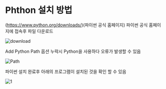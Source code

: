 # Phthon 설치 방법

(https://www.python.org/downloads/)(파이썬 공식 홈페이지) 파이썬 공식 홈페이지에 접속후 파일 다운로드

![download](https://user-images.githubusercontent.com/87137003/179643964-61d6d814-043f-4324-8461-2335de466a1c.png)

Add Python Path 옵션 누락시 Python을 사용하다 오류가 발생할 수 있음

![Path](https://user-images.githubusercontent.com/87137003/179643972-6d5ea0a0-a894-4fbe-992e-c778f9a62f5e.png)

파이썬 설치 완료후 아래의 프로그램이 설치된 것을 확인 할 수 있음

![1](https://user-images.githubusercontent.com/87137003/179643987-95f5fc64-11b4-4ffe-9bdc-a3feff8e3e85.png)

